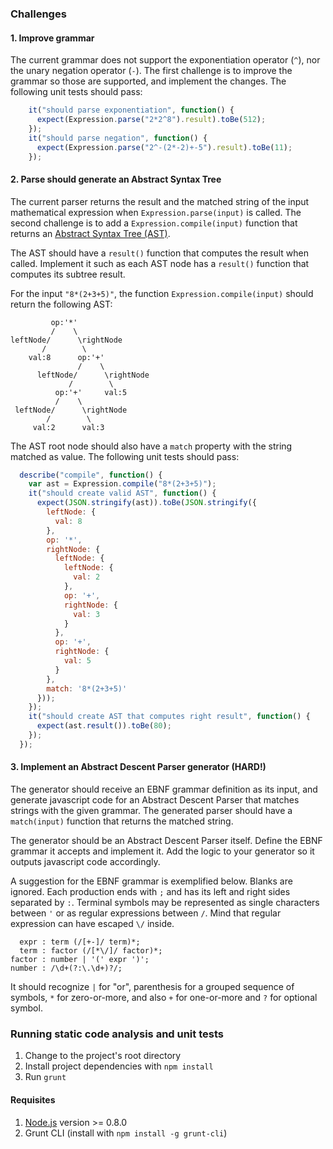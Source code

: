 ### Challenges

#### 1. Improve grammar

The current grammar does not support the exponentiation operator (`^`), nor the unary negation operator (`-`). The first challenge is to improve the grammar so those are supported, and implement the changes. The following unit tests should pass:

```javascript
    it("should parse exponentiation", function() {
      expect(Expression.parse("2*2^8").result).toBe(512);
    });
    it("should parse negation", function() {
      expect(Expression.parse("2^-(2*-2)+-5").result).toBe(11);
    });
```
#### 2. Parse should generate an Abstract Syntax Tree

The current parser returns the result and the matched string of the input mathematical expression when `Expression.parse(input)` is called. The second challenge is to add a `Expression.compile(input)` function that returns an [Abstract Syntax Tree (AST)](http://stackoverflow.com/q/5026517/2654518).

The AST should have a `result()` function that computes the result when called. Implement it such as each AST node has a `result()` function that computes its subtree result.

For the input `"8*(2+3+5)"`, the function `Expression.compile(input)` should return the following AST:

```
         op:'*'
         /    \
leftNode/      \rightNode
       /        \
    val:8      op:'+'
               /    \
      leftNode/      \rightNode
             /        \
          op:'+'     val:5
          /    \
 leftNode/      \rightNode
        /        \
     val:2      val:3
```

The AST root node should also have a `match` property with the string matched as value. The following unit tests should pass:

```javascript
  describe("compile", function() {
    var ast = Expression.compile("8*(2+3+5)");
    it("should create valid AST", function() {
      expect(JSON.stringify(ast)).toBe(JSON.stringify({
        leftNode: {
          val: 8
        },
        op: '*',
        rightNode: {
          leftNode: {
            leftNode: {
              val: 2
            },
            op: '+',
            rightNode: {
              val: 3
            }
          },
          op: '+',
          rightNode: {
            val: 5
          }
        },
        match: '8*(2+3+5)' 
      }));
    });
    it("should create AST that computes right result", function() {
      expect(ast.result()).toBe(80);
    });
  });
```

#### 3. Implement an Abstract Descent Parser generator (HARD!)

The generator should receive an EBNF grammar definition as its input, and generate javascript code for an Abstract Descent Parser that matches strings with the given grammar. The generated parser should have a `match(input)` function that returns the matched string.

The generator should be an Abstract Descent Parser itself. Define the EBNF grammar it accepts and implement it. Add the logic to your generator so it outputs javascript code accordingly.

A suggestion for the EBNF grammar is exemplified below. Blanks are ignored. Each production ends with `;` and has its left and right sides separated by `:`. Terminal symbols may be represented as single characters between `'` or as regular expressions between `/`. Mind that regular expression can have escaped `\/` inside.

```
  expr : term (/[+-]/ term)*;
  term : factor (/[*\/]/ factor)*;
factor : number | '(' expr ')';
number : /\d+(?:\.\d+)?/;
```

It should recognize `|` for "or", parenthesis for a grouped sequence of symbols, `*` for zero-or-more, and also `+` for one-or-more and `?` for optional symbol.

### Running static code analysis and unit tests

1. Change to the project's root directory
2. Install project dependencies with `npm install`
3. Run `grunt`

#### Requisites

1. [Node.js](https://nodejs.org/) version >= 0.8.0
2. Grunt CLI (install with `npm install -g grunt-cli`)
